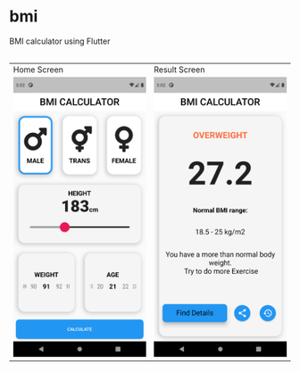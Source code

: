 # bmi
 BMI calculator using Flutter
 <br>
 <br>
<table>
  <tr>
    <td>Home Screen</td>
     <td>Result Screen</td>
  </tr>
  <tr>
    <td><img src="https://github.com/infi418/bmi/blob/main/images/homepage.png" width=270></td>
    <td><img src="https://github.com/infi418/bmi/blob/main/images/resultpage.png" width=270></td>
  </tr>
 </table>
